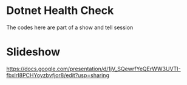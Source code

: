 # Dotnet Health Check
The codes here are part of a show and tell session

# Slideshow 
https://docs.google.com/presentation/d/1jV_SQewrfYeQErWW3UVTI-fbxlrI8PCHYoyzbvfjor8/edit?usp=sharing

